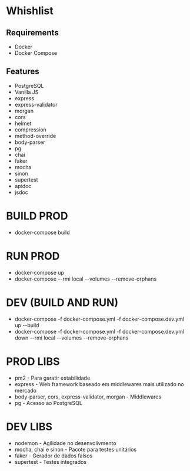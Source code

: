 # Whishlist

## Requirements
 - Docker
 - Docker Compose

## Features
 - PostgreSQL
 - Vanilla JS
 - express
 - express-validator
 - morgan
 - cors
 - helmet
 - compression
 - method-override
 - body-parser
 - pg
 - chai
 - faker
 - mocha
 - sinon
 - supertest
 - apidoc
 - jsdoc

# BUILD PROD
 - docker-compose build

# RUN PROD
 - docker-compose up
 - docker-compose --rmi local --volumes --remove-orphans

# DEV (BUILD AND RUN)
 - docker-compose -f docker-compose.yml -f docker-compose.dev.yml up --build
 - docker-compose -f docker-compose.yml -f docker-compose.dev.yml down --rmi local --volumes --remove-orphans

# PROD LIBS
 - pm2 - Para garatir estabilidade
 - express - Web framework baseado em middlewares mais utilizado no mercado
 - body-parser, cors, express-validator, morgan - Middlewares
 - pg - Acesso ao PostgreSQL

# DEV LIBS
 - nodemon - Agilidade no desenvolivmento
 - mocha, chai e sinon - Pacote para testes unitários
 - faker - Gerador de dados falsos
 - supertest - Testes integrados
